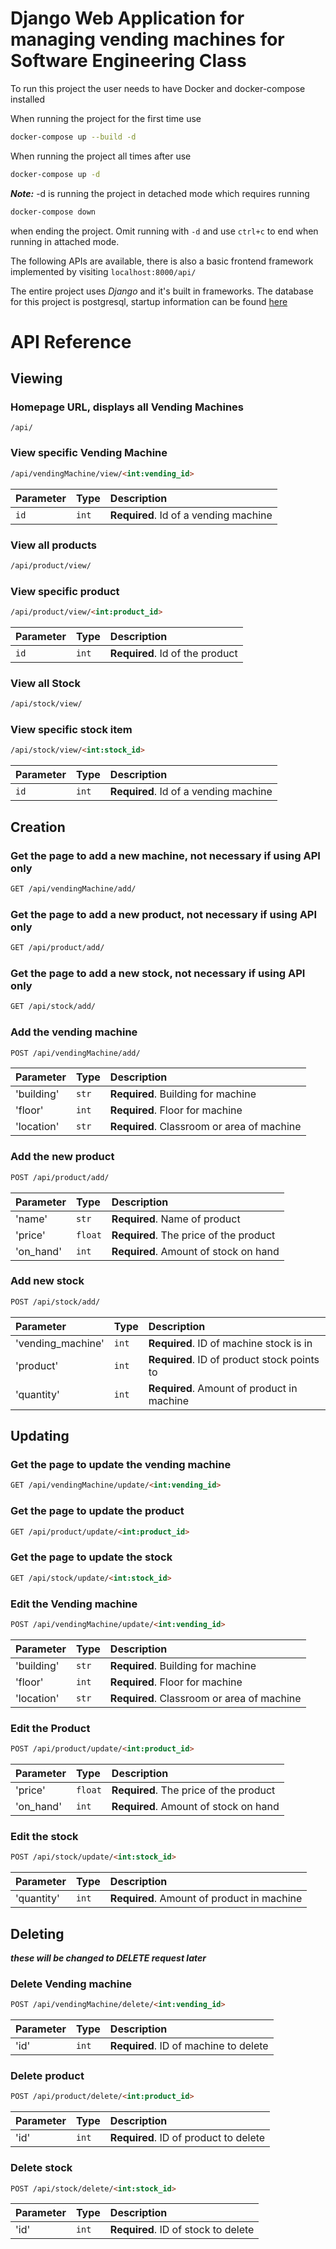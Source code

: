 # Django Web Application for managing vending machines for Software Engineering Class

To run this project the user needs to have Docker and docker-compose installed

When running the project for the first time use

```bash
docker-compose up --build -d
```

When running the project all times after use
```bash
docker-compose up -d
```

***Note:*** -d is running the project in detached mode which requires running

```bash
docker-compose down
```

when ending the project. Omit running with `-d` and use `ctrl+c` to end when running in attached mode.

The following APIs are available, there is also a basic frontend framework implemented by visiting `localhost:8000/api/`

The entire project uses *Django* and it's built in frameworks. The database for this project is postgresql, startup information can be found [here](docker-compose.yaml)

# API Reference

## Viewing

### Homepage URL, displays all Vending Machines
```http
/api/
```

### View specific Vending Machine
```html
/api/vendingMachine/view/<int:vending_id>
```
| Parameter | Type  | Description                           |
|:----------|:------|:--------------------------------------|
| `id`      | `int` | **Required**. Id of a vending machine |

### View all products
```html
/api/product/view/
```

### View specific product
```html
/api/product/view/<int:product_id>
```

| Parameter | Type  | Description                           |
|:----------|:------|:--------------------------------------|
| `id`      | `int` | **Required**. Id of the product       |


### View all Stock
```html
/api/stock/view/
```

### View specific stock item
```html
/api/stock/view/<int:stock_id>
```

| Parameter | Type  | Description                           |
|:----------|:------|:--------------------------------------|
| `id`      | `int` | **Required**. Id of a vending machine |


## Creation

### Get the page to add a new machine, not necessary if using API only
```html
GET /api/vendingMachine/add/
```

### Get the page to add a new product, not necessary if using API only
```html
GET /api/product/add/
```

### Get the page to add a new stock, not necessary if using API only
```html
GET /api/stock/add/
```

### Add the vending machine
```html
POST /api/vendingMachine/add/
```
| Parameter | Type  | Description                               |
|:----------|:------|:------------------------------------------|
| 'building'| `str` | **Required**. Building for machine        |
| 'floor'   | `int` | **Required**. Floor for machine           |
| 'location'| `str` | **Required**. Classroom or area of machine|

### Add the new product
```html
POST /api/product/add/
```
| Parameter | Type  | Description                               |
|:----------|:------|:------------------------------------------|
| 'name'    | `str` | **Required**. Name of product             |
| 'price'   |`float`| **Required**. The price of the product    |
| 'on_hand' | `int` | **Required**. Amount of stock on hand     |

### Add new stock
```html
POST /api/stock/add/
```

| Parameter | Type  | Description                               |
|:-----------------|:------|:-------------------------------------------|
| 'vending_machine'| `int` | **Required**. ID of machine stock is in    |
| 'product'        | `int` | **Required**. ID of product stock points to|
| 'quantity'       | `int` | **Required**. Amount of product in machine |



## Updating

### Get the page to update the vending machine
```html
GET /api/vendingMachine/update/<int:vending_id>
```

### Get the page to update the product
```html
GET /api/product/update/<int:product_id>
```

### Get the page to update the stock
```html
GET /api/stock/update/<int:stock_id>
```


### Edit the Vending machine
```html
POST /api/vendingMachine/update/<int:vending_id>
```
| Parameter | Type  | Description                               |
|:----------|:------|:------------------------------------------|
| 'building'| `str` | **Required**. Building for machine        |
| 'floor'   | `int` | **Required**. Floor for machine           |
| 'location'| `str` | **Required**. Classroom or area of machine|


### Edit the Product
```html
POST /api/product/update/<int:product_id>
```
| Parameter | Type  | Description                               |
|:----------|:------|:------------------------------------------|
| 'price'   |`float`| **Required**. The price of the product    |
| 'on_hand' | `int` | **Required**. Amount of stock on hand     |


### Edit the stock
```html
POST /api/stock/update/<int:stock_id>
```
| Parameter | Type  | Description                               |
|:-----------------|:------|:-------------------------------------------|
| 'quantity'       | `int` | **Required**. Amount of product in machine |



## Deleting

***these will be changed to DELETE request later***

### Delete Vending machine
```html
POST /api/vendingMachine/delete/<int:vending_id>
```
| Parameter | Type  | Description                           |
|:----------|:------|:--------------------------------------|
| 'id'      | `int` | **Required**. ID of machine to delete |


### Delete product
```html
POST /api/product/delete/<int:product_id>
```
| Parameter | Type  | Description                            |
|:----------|:------|:---------------------------------------|
| 'id'      | `int` | **Required**. ID of product to delete  |


### Delete stock
```html
POST /api/stock/delete/<int:stock_id>
```
| Parameter | Type  | Description                         |
|:----------|:------|:------------------------------------|
| 'id'      | `int` | **Required**. ID of stock to delete |
